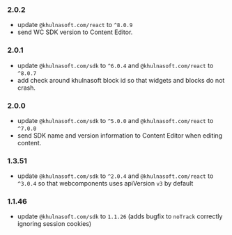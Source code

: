 ### 2.0.2
- update `@khulnasoft.com/react` to `^8.0.9`
- send WC SDK version to Content Editor.

### 2.0.1
- update `@khulnasoft.com/sdk` to `^6.0.4` and `@khulnasoft.com/react` to `^8.0.7`
- add check around khulnasoft block id so that widgets and blocks do not crash.

### 2.0.0
- update `@khulnasoft.com/sdk` to `^5.0.0` and `@khulnasoft.com/react` to `^7.0.0`
- send SDK name and version information to Content Editor when editing content.

### 1.3.51
- update `@khulnasoft.com/sdk` to `^2.0.4` and `@khulnasoft.com/react` to `^3.0.4` so that webcomponents uses apiVersion `v3` by default

### 1.1.46
- update `@khulnasoft.com/sdk` to `1.1.26` (adds bugfix to `noTrack` correctly ignoring session cookies)
